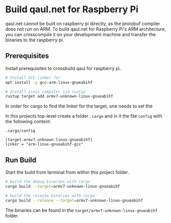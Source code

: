 # Build qaul.net for Raspberry Pi

qaul.net cannot be built on raspberry pi directly, as the
protobuf compiler does not run on ARM.
To build qaul.net for Raspberry Pi's ARM architecture, you
can crosscompile it on your development machine and transfer the
binaries to the raspberry pi.


## Prerequisites

Install prerequisites to crossbuild qaul for raspberry pi.

```sh
# Install GCC linker for
apt install -y gcc-arm-linux-gnueabihf

# Install cross compiler via rustup
rustup target add armv7-unknown-linux-gnueabihf
```

In order for cargo to find the linker for the target,
one needs to set the 

In this projects top-level create a folder `.cargo` and in it the file `config` with the following content.

`.cargo/config`

```
[target.armv7-unknown-linux-gnueabihf]
linker = "arm-linux-gnueabihf-gcc"
```


## Run Build

Start the build from terminal from within this project folder.

```sh
# build the debug binaries with cargo
cargo build --target=armv7-unknown-linux-gnueabihf

# build the release binaries with cargo
cargo build --release --target=armv7-unknown-linux-gnueabihf
```

The binaries can be found in the `target/armv7-unknown-linux-gnueabihf` folder.
